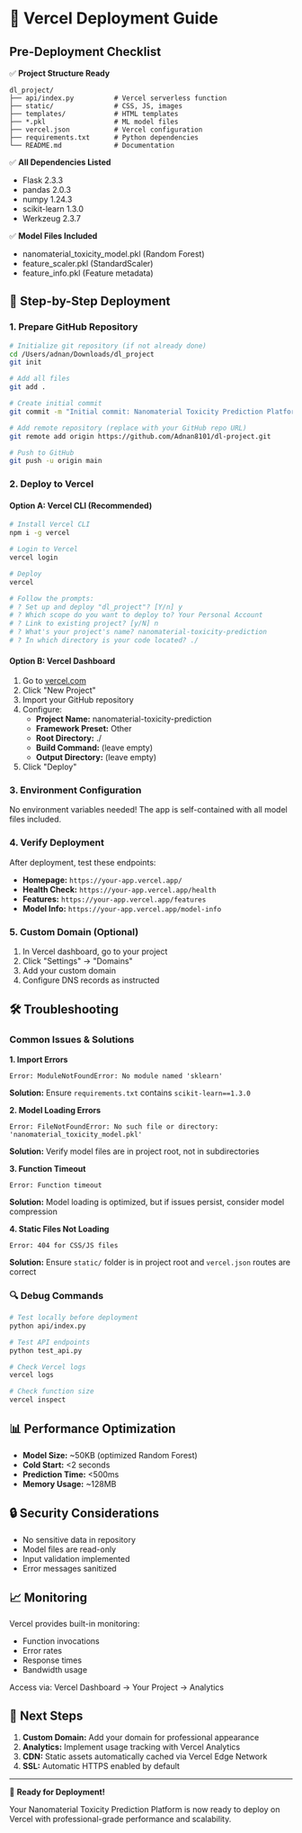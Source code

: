 # 🚀 Vercel Deployment Guide

## Pre-Deployment Checklist

✅ **Project Structure Ready**
```
dl_project/
├── api/index.py          # Vercel serverless function
├── static/               # CSS, JS, images
├── templates/            # HTML templates
├── *.pkl                 # ML model files
├── vercel.json           # Vercel configuration
├── requirements.txt      # Python dependencies
└── README.md             # Documentation
```

✅ **All Dependencies Listed**
- Flask 2.3.3
- pandas 2.0.3
- numpy 1.24.3
- scikit-learn 1.3.0
- Werkzeug 2.3.7

✅ **Model Files Included**
- nanomaterial_toxicity_model.pkl (Random Forest)
- feature_scaler.pkl (StandardScaler)
- feature_info.pkl (Feature metadata)

## 🔧 Step-by-Step Deployment

### 1. Prepare GitHub Repository

```bash
# Initialize git repository (if not already done)
cd /Users/adnan/Downloads/dl_project
git init

# Add all files
git add .

# Create initial commit
git commit -m "Initial commit: Nanomaterial Toxicity Prediction Platform"

# Add remote repository (replace with your GitHub repo URL)
git remote add origin https://github.com/Adnan8101/dl-project.git

# Push to GitHub
git push -u origin main
```

### 2. Deploy to Vercel

#### Option A: Vercel CLI (Recommended)
```bash
# Install Vercel CLI
npm i -g vercel

# Login to Vercel
vercel login

# Deploy
vercel

# Follow the prompts:
# ? Set up and deploy "dl_project"? [Y/n] y
# ? Which scope do you want to deploy to? Your Personal Account
# ? Link to existing project? [y/N] n
# ? What's your project's name? nanomaterial-toxicity-prediction
# ? In which directory is your code located? ./
```

#### Option B: Vercel Dashboard
1. Go to [vercel.com](https://vercel.com)
2. Click "New Project"
3. Import your GitHub repository
4. Configure:
   - **Project Name:** nanomaterial-toxicity-prediction
   - **Framework Preset:** Other
   - **Root Directory:** ./
   - **Build Command:** (leave empty)
   - **Output Directory:** (leave empty)
5. Click "Deploy"

### 3. Environment Configuration

No environment variables needed! The app is self-contained with all model files included.

### 4. Verify Deployment

After deployment, test these endpoints:

- **Homepage:** `https://your-app.vercel.app/`
- **Health Check:** `https://your-app.vercel.app/health`
- **Features:** `https://your-app.vercel.app/features`
- **Model Info:** `https://your-app.vercel.app/model-info`

### 5. Custom Domain (Optional)

1. In Vercel dashboard, go to your project
2. Click "Settings" → "Domains"
3. Add your custom domain
4. Configure DNS records as instructed

## 🛠️ Troubleshooting

### Common Issues & Solutions

**1. Import Errors**
```
Error: ModuleNotFoundError: No module named 'sklearn'
```
**Solution:** Ensure `requirements.txt` contains `scikit-learn==1.3.0`

**2. Model Loading Errors**
```
Error: FileNotFoundError: No such file or directory: 'nanomaterial_toxicity_model.pkl'
```
**Solution:** Verify model files are in project root, not in subdirectories

**3. Function Timeout**
```
Error: Function timeout
```
**Solution:** Model loading is optimized, but if issues persist, consider model compression

**4. Static Files Not Loading**
```
Error: 404 for CSS/JS files
```
**Solution:** Ensure `static/` folder is in project root and `vercel.json` routes are correct

### 🔍 Debug Commands

```bash
# Test locally before deployment
python api/index.py

# Test API endpoints
python test_api.py

# Check Vercel logs
vercel logs

# Check function size
vercel inspect
```

## 📊 Performance Optimization

- **Model Size:** ~50KB (optimized Random Forest)
- **Cold Start:** <2 seconds
- **Prediction Time:** <500ms
- **Memory Usage:** ~128MB

## 🔒 Security Considerations

- No sensitive data in repository
- Model files are read-only
- Input validation implemented
- Error messages sanitized

## 📈 Monitoring

Vercel provides built-in monitoring:
- Function invocations
- Error rates
- Response times
- Bandwidth usage

Access via: Vercel Dashboard → Your Project → Analytics

## 🎯 Next Steps

1. **Custom Domain:** Add your domain for professional appearance
2. **Analytics:** Implement usage tracking with Vercel Analytics
3. **CDN:** Static assets automatically cached via Vercel Edge Network
4. **SSL:** Automatic HTTPS enabled by default

---

🚀 **Ready for Deployment!**

Your Nanomaterial Toxicity Prediction Platform is now ready to deploy on Vercel with professional-grade performance and scalability.
